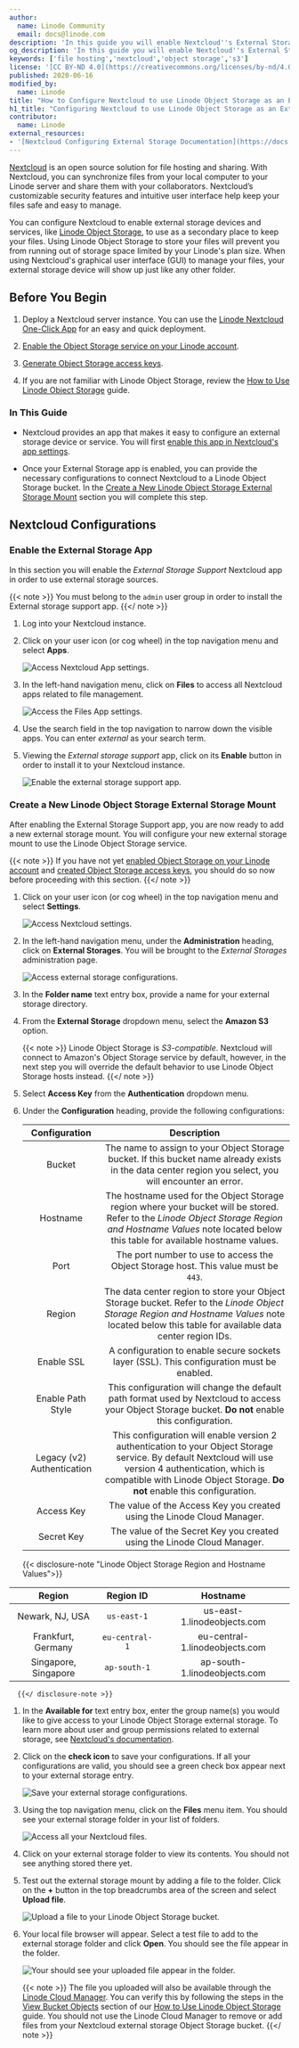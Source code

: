 ```yaml
---
author:
  name: Linode Community
  email: docs@linode.com
description: 'In this guide you will enable Nextcloud''s External Storage app and then configure it to use Linode Object Storage as a secondary storage location. Nextcloud is a full-featured file hosting and sharing solution that can be easily installed on a Linode using One-Click Apps.'
og_description: 'In this guide you will enable Nextcloud''s External Storage app and then configure it to use Linode Object Storage as a secondary storage location. Nextcloud is a full-featured file hosting and sharing solution that can be easily installed on a Linode using One-Click Apps.'
keywords: ['file hosting','nextcloud','object storage','s3']
license: '[CC BY-ND 4.0](https://creativecommons.org/licenses/by-nd/4.0)'
published: 2020-06-16
modified_by:
  name: Linode
title: "How to Configure Nextcloud to use Linode Object Storage as an External Storage Mount"
h1_title: "Configuring Nextcloud to use Linode Object Storage as an External Storage Mount"
contributor:
  name: Linode
external_resources:
- '[Nextcloud Configuring External Storage Documentation](https://docs.nextcloud.com/server/15/admin_manual/configuration_files/external_storage_configuration_gui.html#)'
---
```

[Nextcloud](https://nextcloud.com/) is an open source solution for file hosting and sharing. With Nextcloud, you can synchronize files from your local computer to your Linode server and share them with your collaborators. Nextcloud’s customizable security features and intuitive user interface help keep your files safe and easy to manage.

You can configure Nextcloud to enable external storage devices and services, like [Linode Object Storage](https://www.linode.com/products/object-storage/), to use as a secondary place to keep your files. Using Linode Object Storage to store your files will prevent you from running out of storage space limited by your Linode's plan size. When using Nextcloud's graphical user interface (GUI) to manage your files, your external storage device will show up just like any other folder.

## Before You Begin

1. Deploy a Nextcloud server instance. You can use the [Linode Nextcloud One-Click App](/docs/platform/one-click/how-to-deploy-nextcloud-with-one-click-apps/) for an easy and quick deployment.

1. [Enable the Object Storage service on your Linode account](/docs/platform/object-storage/how-to-use-object-storage/#enable-object-storage).

1. [Generate Object Storage access keys](/docs/platform/object-storage/how-to-use-object-storage/#generate-a-key-pair).

1. If you are not familiar with Linode Object Storage, review the [How to Use Linode Object Storage](/docs/platform/object-storage/how-to-use-object-storage/) guide.

### In This Guide

- Nextcloud provides an app that makes it easy to configure an external storage device or service. You will first [enable this app in Nextcloud's app settings](#enable-the-external-storage-app).

- Once your External Storage app is enabled, you can provide the necessary configurations to connect Nextcloud to a Linode Object Storage bucket. In the [Create a New Linode Object Storage External Storage Mount](#create-a-new-linode-object-storage-external-storage-mount) section you will complete this step.

## Nextcloud Configurations
### Enable the External Storage App

In this section you will enable the *External Storage Support* Nextcloud app in order to use external storage sources.

{{< note >}}
You must belong to the `admin` user group in order to install the External storage support app.
{{</ note >}}

1. Log into your Nextcloud instance.

1. Click on your user icon (or cog wheel) in the top navigation menu and select **Apps**.

    ![Access Nextcloud App settings.](access-app-settings.png)

1. In the left-hand navigation menu, click on **Files** to access all Nextcloud apps related to file management.

    ![Access the Files App settings.](files-app-settings.png)

1. Use the search field in the top navigation to narrow down the visible apps. You can enter *external* as your search term.

1. Viewing the *External storage support* app, click on its **Enable** button in order to install it to your Nextcloud instance.

    ![Enable the external storage support app.](enable-external-storage.png)

### Create a New Linode Object Storage External Storage Mount

After enabling the External Storage Support app, you are now ready to add a new external storage mount. You will configure your new external storage mount to use the Linode Object Storage service.

{{< note >}}
If you have not yet [enabled Object Storage on your Linode account](/docs/platform/object-storage/how-to-use-object-storage/#enable-object-storage) and [created Object Storage access keys](/docs/platform/object-storage/how-to-use-object-storage/#generate-a-key-pair), you should do so now before proceeding with this section.
{{</ note >}}

1. Click on your user icon (or cog wheel) in the top navigation menu and select **Settings**.

    ![Access Nextcloud settings.](access-settings.png)

1. In the left-hand navigation menu, under the **Administration** heading, click on **External Storages**. You will be brought to the *External Storages* administration page.

    ![Access external storage configurations.](access-external-storage.png)

1. In the **Folder name** text entry box, provide a name for your external storage directory.

1. From the **External Storage** dropdown menu, select the **Amazon S3** option.

    {{< note >}}
Linode Object Storage is *S3-compatible*. Nextcloud will connect to Amazon's Object Storage service by default, however, in the next step you will override the default behavior to use Linode Object Storage hosts instead.
    {{</ note >}}

1. Select **Access Key** from the **Authentication** dropdown menu.

1. Under the **Configuration** heading, provide the following configurations:

    | **Configuration** | **Description** |
    | :------: | :------: |
    | Bucket | The name to assign to your Object Storage bucket. If this bucket name already exists in the data center region you select, you will encounter an error. |
    | Hostname | The hostname used for the Object Storage region where your bucket will be stored. Refer to the *Linode Object Storage Region and Hostname Values* note located below this table for available hostname values. |
    | Port | The port number to use to access the Object Storage host. This value must be `443`. |
    | Region | The data center region to store your Object Storage bucket. Refer to the *Linode Object Storage Region and Hostname Values* note located below this table for available data center region IDs. |
    | Enable SSL | A configuration to enable secure sockets layer (SSL). This configuration must be enabled. |
    | Enable Path Style | This configuration will change the default path format used by Nextcloud to access your Object Storage bucket. **Do not** enable this configuration. |
    | Legacy (v2) Authentication | This configuration will enable version 2 authentication to your Object Storage service. By default Nextcloud will use version 4 authentication, which is compatible with Linode Object Storage. **Do not** enable this configuration.|
    | Access Key | The value of the Access Key you created using the Linode Cloud Manager. |
    | Secret Key | The value of the Secret Key you created using the Linode Cloud Manager. |

      {{< disclosure-note "Linode Object Storage Region and Hostname Values">}}

| **Region** | **Region ID** | **Hostname** |
|:------:|:------:|:------:|
| Newark, NJ, USA | `us-east-1` | us-east-1.linodeobjects.com |
| Frankfurt, Germany | `eu-central-1` | eu-central-1.linodeobjects.com |
| Singapore, Singapore | `ap-south-1` | ap-south-1.linodeobjects.com |
      {{</ disclosure-note >}}

1. In the **Available for** text entry box, enter the group name(s) you would like to give access to your Linode Object Storage external storage. To learn more about user and group permissions related to external storage, see [Nextcloud's documentation](https://docs.nextcloud.com/server/15/admin_manual/configuration_files/external_storage_configuration_gui.html#user-and-group-permissions).

1. Click on the **check icon**  to save your configurations. If all your configurations are valid, you should see a green check box appear next to your external storage entry.

      ![Save your external storage configurations.](saved-external-storage-configs.png)

1. Using the top navigation menu, click on the **Files** menu item. You should see your external storage folder in your list of folders.

      ![Access all your Nextcloud files.](view-all-files.png)

1. Click on your external storage folder to view its contents. You should not see anything stored there yet.

1. Test out the external storage mount by adding a file to the folder. Click on the **+** button in the top breadcrumbs area of the screen and select **Upload file**.

      ![Upload a file to your Linode Object Storage bucket.](upload-file-menu.png)

1. Your local file browser will appear. Select a test file to add to the external storage folder and click **Open**. You should see the file appear in the folder.

      ![Your should see your uploaded file appear in the folder.](uploaded-image.png)

    {{< note >}}
The file you uploaded will also be available through the [Linode Cloud Manager](https://cloud.linode.com/). You can verify this by following the steps in the [View Bucket Objects](/docs/platform/object-storage/how-to-use-object-storage/#view-bucket-objects) section  of our [How to Use Linode Object Storage](/docs/platform/object-storage/how-to-use-object-storage/) guide. You should not use the Linode Cloud Manager to remove or add files from your Nextcloud external storage Object Storage bucket.
    {{</ note >}}